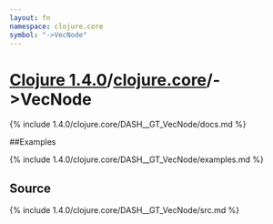 ```yaml
---
layout: fn
namespace: clojure.core
symbol: "->VecNode"
---
```


# [Clojure 1.4.0](../../)/[clojure.core](../)/->VecNode

{% include 1.4.0/clojure.core/DASH__GT_VecNode/docs.md %}

##Examples

{% include 1.4.0/clojure.core/DASH__GT_VecNode/examples.md %}
## Source
{% include 1.4.0/clojure.core/DASH__GT_VecNode/src.md %}

